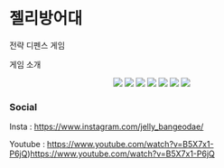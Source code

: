 # 젤리방어대 

전략 디펜스 게임 


게임 소개 

<p align="center">
<img src="https://github.com/rohyunsang/Jelly-Defense/assets/82229769/d91710ce-32e5-4f96-9a4d-68226960d66e">
<img src="https://github.com/rohyunsang/Jelly-Defense/assets/82229769/d32f70e4-4afd-41f2-b77b-60ccee18c14e">
<img src="https://github.com/rohyunsang/Jelly-Defense/assets/82229769/79630612-eea6-4268-9c61-dfd02f4b47fc">
<img src="https://github.com/rohyunsang/Jelly-Defense/assets/82229769/7a45ec98-984e-4ee9-9129-d55a0a763ac0">
<img src="https://github.com/rohyunsang/Jelly-Defense/assets/82229769/e3459a67-ab09-4cd8-8eb9-849cc3cfab2c">
<img src="https://github.com/rohyunsang/Jelly-Defense/assets/82229769/dd8ad572-ef64-4156-a1d6-a041f29ea516">
<img src="https://github.com/rohyunsang/Jelly-Defense/assets/82229769/f416f8ec-5e82-44d0-8894-a257e1e2cb02">
</p>


### Social
Insta : 
https://www.instagram.com/jelly_bangeodae/

Youtube : 
https://www.youtube.com/watch?v=B5X7x1-P6jQ)https://www.youtube.com/watch?v=B5X7x1-P6jQ
